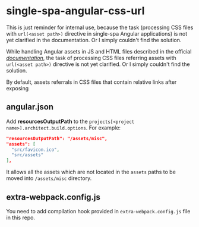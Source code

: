 # single-spa-angular-css-url

This is just reminder for internal use, because the task (processing CSS files
with `url(<asset path>)` directive in single-spa Angular applications) is not yet clarified
in the documentation. Or I simply couldn't find the solution.

While handling Angular assets in JS and HTML files described in the official
*[documentation](https://single-spa.js.org/docs/ecosystem-angular.html#angular-assets)*,
the task of processing CSS files referring assets with `url(<asset path>)`
directive is not yet clarified. Or I simply couldn't find the solution.

By default, assets referrals in CSS files that contain relative links after exposing

## angular.json

Add **resourcesOutputPath** to the
`projects[<project name>].architect.build.options`. For example:
```json
"resourcesOutputPath": "/assets/misc",
"assets": [
  "src/favicon.ico",
  "src/assets"
],
```
It allows all the assets which are not located in the `assets` paths to be
moved into `/assets/misc` directory.

## extra-webpack.config.js

You need to add compilation hook provided in `extra-webpack.config.js` file in
this repo.
